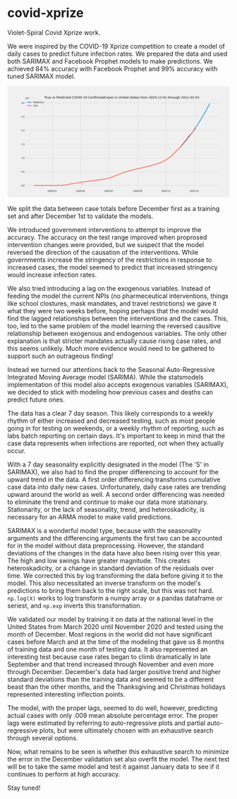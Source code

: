 # covid-xprize
Violet-Spiral Covid Xprize work.

We were inspired by the COVID-19 Xprize competition to create a model of daily cases to predict future infection rates.  We prepared the data and used both SARIMAX and Facebook Prophet models to make predictions.  We achieved 84% accuracy with Facebook Prophet and 99% accuracy with tuned SARIMAX model.  

![Covid Prediction Graph](https://github.com/Violet-Spiral/covid-xprize/blob/josh/models/SARIMA_prediction2021_01_05.png)

We split the data between case totals before December first as a training set and after December 1st to validate the models.  

We introduced government interventions to attempt to improve the accuracy.  The accuracy on the test range improved when proprosed intervention changes were provided, but we suspect that the model reversed the direction of the causation of the interventions.  While governments increase the stringency of the restrictions in response to increased cases, the model seemed to predict that increased stringency would increase infection rates.

We also tried introducing a lag on the exogenous variables.  Instead of feeding the model the current NPIs (no pharmeceutical interventions, things like school clostures, mask mandates, and travel restrictions) we gave it what they were two weeks before, hoping perhaps that the model would find the lagged relationships between the interventions and the cases.  This, too, led to the same problem of the model learning the reversed causitive relationship between exogenous and endogenous variables.  The only other explanation is that stricter mandates actually cause rising case rates, and this seems unlikely.  Much more evidence would need to be gathered to support such an outrageous finding!

Instead we turned our attentions back to the Seasonal Auto-Regressive Integrated Moving Average model (SARIMA).  While the statsmodels implementation of this model also accepts exogenous variables (SARIMAX), we decided to stick with modeling how previous cases and deaths can predict future ones.

The data has a clear 7 day season.  This likely corresponds to a weekly rhythm of either increased and decreased testing, such as most people going in for testing on weekends, or a weekly rhythm of reporting, such as labs batch reporting on certain days.  It's important to keep in mind that the case data represents when infections are reported, not when they actually occur.

With a 7 day seasonality explicitly designated in the model (The 'S' in SARIMAX), we also had to find the proper differencing to account for the upward trend in the data.  A first order differencing transforms cumulative case data into daily new cases.  Unfortunately, daily case rates are trending upward around the world as well.  A second order differencing was needed to eliminate the trend and continue to make our data more stationary.  Stationarity, or the lack of seasonality, trend, and heteroskadicity, is necessary for an ARMA model to make valid predictions.  

SARIMAX is a wonderful model type, because with the seasonality arguments and the differencing arguments the first two can be accounted for in the model without data preprocessing.  However, the standard deviations of the changes in the data have also been rising over this year.  The high and low swings have greater magnitude.  This creates heteroskadicity, or a change in standard deviation of the residuals over time.  We corrected this by log transforming the data before giving it to the model.  This also necessitated an inverse transform on the model's predictions to bring them back to the right scale, but this was not hard.  `np.log(X)` works to log transform a numpy array or a pandas dataframe or seriest, and `np.exp` inverts this transformation.

We validated our model by training it on data at the national level in the United States from March 2020 until November 2020 and tested using the month of December.  Most regions in the world did not have significant cases before March and at the time of the modeling that gave us 8 months of training data and one month of testing data.  It also represented an interesting test because case rates began to climb dramatically in late September and that trend increased through November and even more through December.  December's data had larger positive trend and higher standard deviations than the training data and seemed to be a different beast than the other months, and the Thanksgiving and Christmas holidays represented interesting inflection points.  

The model, with the proper lags, seemed to do well, however, predicting actual cases with only .009 mean absolute percentage error.  The proper lags were estimated by referring to auto-regressive plots and partial auto-regressive plots, but were ultimately chosen with an exhaustive search through several options.  

Now, what remains to be seen is whether this exhaustive search to minimize the error in the December validation set also overfit the model.  The next test will be to take the same model and test it against January data to see if it continues to perform at high accuracy.

Stay tuned!

